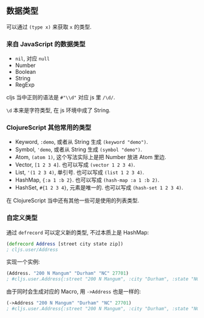 
数据类型
----

可以通过 `(type x)` 来获取 `x` 的类型.

### 来自 JavaScript 的数据类型

* `nil`, 对应 `null`
* Number
* Boolean
* String
* RegExp

cljs 当中正则的语法是 `#"\\d"` 对应 js 里 `/\d/`.

`\d` 本来是字符类型, 在 js 环境中成了 String.

### ClojureScript 其他常用的类型

* Keyword, `:demo`, 或者从 String 生成 `(keyword "demo")`.
* Symbol, `'demo`, 或者从 String 生成 `(symbol "demo")`.
* Atom, `(atom 1)`, 这个写法实际上是把 Number 放进 Atom 里边.
* Vector, `[1 2 3 4]`. 也可以写成 `(vector 1 2 3 4)`.
* List, `'(1 2 3 4)`, 单引号. 也可以写成 `(list 1 2 3 4)`.
* HashMap, `{:a 1 :b 2}`. 也可以写成 `(hash-map :a 1 :b 2)`.
* HashSet, `#{1 2 3 4}`, 元素是唯一的. 也可以写成 `(hash-set 1 2 3 4)`.

在 ClojureScript 当中还有其他一些可是使用的列表类型.

### 自定义类型

通过 `defrecord` 可以定义新的类型, 不过本质上是 HashMap:

```clojure
(defrecord Address [street city state zip])
; cljs.user/Address
```

实现一个实例:

```clojure
(Address. "200 N Mangum" "Durham" "NC" 27701)
; #cljs.user.Address{:street "200 N Mangum", :city "Durham", :state "NC", :zip 27701}
```

由于同时会生成对应的 Macro, 用 `->Address` 也是一样的:

```clojure
(->Address "200 N Mangum" "Durham" "NC" 27701)
; #cljs.user.Address{:street "200 N Mangum", :city "Durham", :state "NC", :zip 27701}
```
